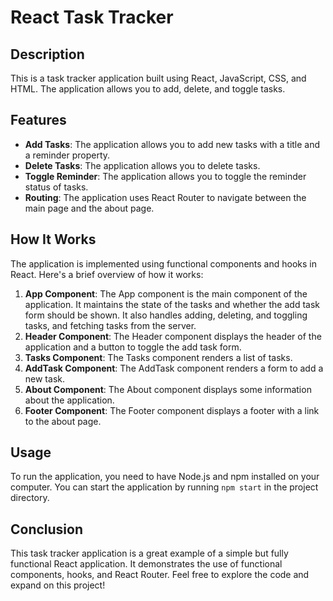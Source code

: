 # React Task Tracker

## Description
This is a task tracker application built using React, JavaScript, CSS, and HTML. The application allows you to add, delete, and toggle tasks.

## Features
- **Add Tasks**: The application allows you to add new tasks with a title and a reminder property.
- **Delete Tasks**: The application allows you to delete tasks.
- **Toggle Reminder**: The application allows you to toggle the reminder status of tasks.
- **Routing**: The application uses React Router to navigate between the main page and the about page.

## How It Works
The application is implemented using functional components and hooks in React. Here's a brief overview of how it works:

1. **App Component**: The App component is the main component of the application. It maintains the state of the tasks and whether the add task form should be shown. It also handles adding, deleting, and toggling tasks, and fetching tasks from the server.
2. **Header Component**: The Header component displays the header of the application and a button to toggle the add task form.
3. **Tasks Component**: The Tasks component renders a list of tasks.
4. **AddTask Component**: The AddTask component renders a form to add a new task.
5. **About Component**: The About component displays some information about the application.
6. **Footer Component**: The Footer component displays a footer with a link to the about page.

## Usage
To run the application, you need to have Node.js and npm installed on your computer. You can start the application by running `npm start` in the project directory.

## Conclusion
This task tracker application is a great example of a simple but fully functional React application. It demonstrates the use of functional components, hooks, and React Router. Feel free to explore the code and expand on this project!
